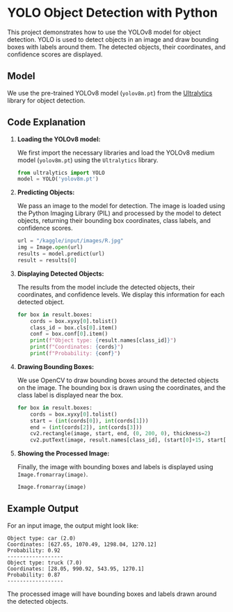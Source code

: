 # YOLO Object Detection with Python

This project demonstrates how to use the YOLOv8 model for object detection. YOLO is used to detect objects in an image and draw bounding boxes with labels around them. The detected objects, their coordinates, and confidence scores are displayed.


## Model

We use the pre-trained YOLOv8 model (`yolov8m.pt`) from the [Ultralytics](https://github.com/ultralytics/ultralytics) library for object detection.

## Code Explanation

1. **Loading the YOLOv8 model:**

   We first import the necessary libraries and load the YOLOv8 medium model (`yolov8m.pt`) using the `Ultralytics` library.

   ```python
   from ultralytics import YOLO
   model = YOLO('yolov8m.pt')
   ```

2. **Predicting Objects:**

   We pass an image to the model for detection. The image is loaded using the Python Imaging Library (PIL) and processed by the model to detect objects, returning their bounding box coordinates, class labels, and confidence scores.

   ```python
   url = "/kaggle/input/images/R.jpg"
   img = Image.open(url)
   results = model.predict(url)
   result = results[0]
   ```

3. **Displaying Detected Objects:**

   The results from the model include the detected objects, their coordinates, and confidence levels. We display this information for each detected object.

   ```python
   for box in result.boxes:
       cords = box.xyxy[0].tolist()
       class_id = box.cls[0].item()
       conf = box.conf[0].item()
       print(f"Object type: {result.names[class_id]}")
       print(f"Coordinates: {cords}")
       print(f"Probability: {conf}")
   ```

4. **Drawing Bounding Boxes:**

   We use OpenCV to draw bounding boxes around the detected objects on the image. The bounding box is drawn using the coordinates, and the class label is displayed near the box.

   ```python
   for box in result.boxes:
       cords = box.xyxy[0].tolist()
       start = (int(cords[0]), int(cords[1]))
       end = (int(cords[2]), int(cords[3]))
       cv2.rectangle(image, start, end, (0, 200, 0), thickness=2)
       cv2.putText(image, result.names[class_id], (start[0]+15, start[1]+30), cv2.FONT_HERSHEY_SIMPLEX, 0.9, (10, 0, 10), 2)
   ```

5. **Showing the Processed Image:**

   Finally, the image with bounding boxes and labels is displayed using `Image.fromarray(image)`.

   ```python
   Image.fromarray(image)
   ```

## Example Output

For an input image, the output might look like:

```
Object type: car (2.0)
Coordinates: [627.65, 1070.49, 1298.04, 1270.12]
Probability: 0.92
------------------
Object type: truck (7.0)
Coordinates: [28.05, 990.92, 543.95, 1270.1]
Probability: 0.87
------------------
```

The processed image will have bounding boxes and labels drawn around the detected objects.
   